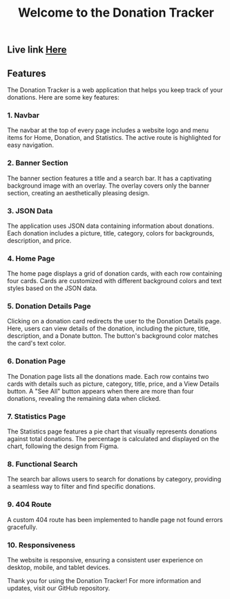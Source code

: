 <!DOCTYPE html>
<html lang="en">
<head>
    <meta charset="UTF-8">
    <meta name="viewport" content="width=device-width, initial-scale=1.0">
</head>
<body>
    <header>
        <h1>Welcome to the Donation Tracker</h1>
    </header>
    <section>
        <h1>Live link <a href="https://donation-campaign-donebymostaquenaim.netlify.app/">Here</a> </h1>
        <h2>Features</h2>
        <p>The Donation Tracker is a web application that helps you keep track of your donations. Here are some key features:</p>
        <h3>1. Navbar</h3>
        <p>The navbar at the top of every page includes a website logo and menu items for Home, Donation, and Statistics. The active route is highlighted for easy navigation.</p>
        <h3>2. Banner Section</h3>
        <p>The banner section features a title and a search bar. It has a captivating background image with an overlay. The overlay covers only the banner section, creating an aesthetically pleasing design.</p>
        <h3>3. JSON Data</h3>
        <p>The application uses JSON data containing information about donations. Each donation includes a picture, title, category, colors for backgrounds, description, and price.</p>
        <h3>4. Home Page</h3>
        <p>The home page displays a grid of donation cards, with each row containing four cards. Cards are customized with different background colors and text styles based on the JSON data.</p>
        <h3>5. Donation Details Page</h3>
        <p>Clicking on a donation card redirects the user to the Donation Details page. Here, users can view details of the donation, including the picture, title, description, and a Donate button. The button's background color matches the card's text color.</p>
        <h3>6. Donation Page</h3>
        <p>The Donation page lists all the donations made. Each row contains two cards with details such as picture, category, title, price, and a View Details button. A "See All" button appears when there are more than four donations, revealing the remaining data when clicked.</p>
        <h3>7. Statistics Page</h3>
        <p>The Statistics page features a pie chart that visually represents donations against total donations. The percentage is calculated and displayed on the chart, following the design from Figma.</p>
        <h3>8. Functional Search</h3>
        <p>The search bar allows users to search for donations by category, providing a seamless way to filter and find specific donations.</p>
        <h3>9. 404 Route</h3>
        <p>A custom 404 route has been implemented to handle page not found errors gracefully.</p>
        <h3>10. Responsiveness</h3>
        <p>The website is responsive, ensuring a consistent user experience on desktop, mobile, and tablet devices.</p>
    </section>
    <footer>
        <p>Thank you for using the Donation Tracker! For more information and updates, visit our GitHub repository.</p>
    </footer>
</body>
</html>
